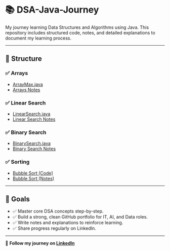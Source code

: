# 📚 DSA-Java-Journey

My journey learning Data Structures and Algorithms using Java. This repository includes structured code, notes, and detailed explanations to document my learning process.

---

## 📁 Structure

### ✅ Arrays
- [ArrayMax.java](./arrays/ArrayMax.java)
- [Arrays Notes](./arrays/Arrays_Notes.md) 

### ✅ Linear Search
- [LinearSearch.java](./linear-search/LinearSearch.java)
- [Linear Search Notes](./linear-search/LinearSearch_Notes.md) 

### ✅ Binary Search
- [BinarySearch.java](./binary-search/BinarySearch.java)
- [Binary Search Notes](./binary-search/BinarySearch_Notes.md) 

### ✅ Sorting
- [Bubble Sort (Code)](./Sorting/BubbleSort.java)
- [Bubble Sort (Notes)](./Sorting/BubbleSort_Notes.md)



---

## 🎯 Goals

- ✅ Master core DSA concepts step-by-step.
- ✅ Build a strong, clean GitHub portfolio for IT, AI, and Data roles.
- ✅ Write notes and explanations to reinforce learning.
- ✅ Share progress regularly on LinkedIn.

---

📌 **Follow my journey on [LinkedIn](https://www.linkedin.com/in/u-prudhvi-chowdary/)**  



